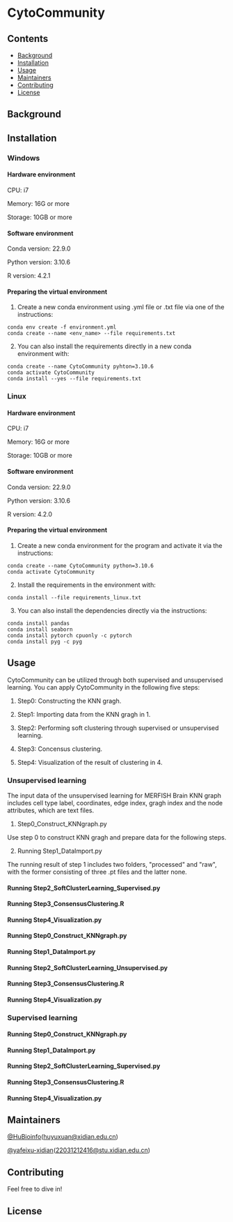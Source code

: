 # CytoCommunity

## Contents

- [Background](#background)
- [Installation](#installation)
- [Usage](#usage)
- [Maintainers](#maintainers)
- [Contributing](#contributing)
- [License](#license)

## Background

## Installation

### Windows

#### Hardware environment 

CPU: i7

Memory: 16G or more

Storage: 10GB or more

#### Software environment 

Conda version: 22.9.0

Python version: 3.10.6

R version: 4.2.1

#### Preparing the virtual environment

1. Create a new conda environment using .yml file or .txt file via one of the instructions:

```
conda env create -f environment.yml
conda create --name <env_name> --file requirements.txt
```

2. You can also install the requirements directly in a new conda environment with:

```
conda create --name CytoCommunity pyhton=3.10.6
conda activate CytoCommunity
conda install --yes --file requirements.txt
```

### Linux

#### Hardware environment 

CPU: i7

Memory: 16G or more

Storage: 10GB or more

#### Software environment 

Conda version: 22.9.0

Python version: 3.10.6

R version: 4.2.0

#### Preparing the virtual environment 

1. Create a new conda environment for the program and activate it via the instructions:

```
conda create --name CytoCommunity python=3.10.6
conda activate CytoCommunity
```

2. Install the requirements in the environment with:

```
conda install --file requirements_linux.txt
```

3. You can also install the dependencies directly via the instructions:

```
conda install pandas
conda install seaborn
conda install pytorch cpuonly -c pytorch
conda install pyg -c pyg
```

## Usage

CytoCommunity can be utilized through both supervised and unsupervised learning. You can apply CytoCommunity in the following five steps:

  1. Step0: Constructing the KNN gragh.

  2. Step1: Importing data from the KNN gragh in 1.

  3. Step2: Performing soft clustering through supervised or unsupervised learning.

  4. Step3: Concensus clustering.

  5. Step4: Visualization of the result of clustering in 4.

### Unsupervised learning

The input data of the unsupervised learning for MERFISH Brain KNN graph includes cell type label, coordinates, edge index, gragh index and the node attributes, which are text files.

1. Step0_Construct_KNNgraph.py

Use step 0 to construct KNN gragh and prepare data for the following steps.

2. Running Step1_DataImport.py

The running result of step 1 includes two folders, "processed" and "raw", with the former consisting of three .pt files and the latter none. 

#### Running Step2_SoftClusterLearning_Supervised.py

#### Running Step3_ConsensusClustering.R

#### Running Step4_Visualization.py

#### Running Step0_Construct_KNNgraph.py

#### Running Step1_DataImport.py

#### Running Step2_SoftClusterLearning_Unsupervised.py

#### Running Step3_ConsensusClustering.R

#### Running Step4_Visualization.py

### Supervised learning

#### Running Step0_Construct_KNNgraph.py

#### Running Step1_DataImport.py

#### Running Step2_SoftClusterLearning_Supervised.py

#### Running Step3_ConsensusClustering.R

#### Running Step4_Visualization.py

## Maintainers

[@HuBioinfo](https://github.com/huBioinfo)(huyuxuan@xidian.edu.cn)

[@yafeixu-xidian](https://github.com/yafeixu-xidian)(22031212416@stu.xidian.edu.cn)

## Contributing

Feel free to dive in!

## License

